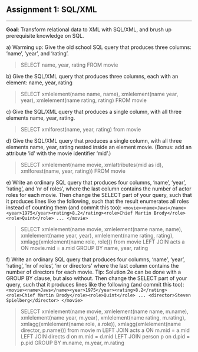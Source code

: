 ## Assignment 1: SQL/XML
____
**Goal**: Transform relational data to XML with SQL/XML, and brush up prerequisite knowledge on SQL.

a) Warming up: Give the old school SQL query that produces three columns: ‘name’, ‘year’, and ‘rating’.

> SELECT name, year, rating FROM movie

b) Give the SQL/XML query that produces three columns, each with an element: name, year, rating

> SELECT xmlelement(name name, name), xmlelement(name year, year), xmlelement(name rating, rating) FROM movie

c) Give the SQL/XML query that produces a single column, with all three elements name, year,
rating.

> SELECT xmlforest(name, year, rating) from movie

d) Give the SQL/XML query that produces a single column, with all three elements name, year,
rating nested inside an element movie. (Bonus: add an attribute ’id’ with the movie identifier
‘mid’.)

> SELECT xmlelement(name movie, xmlattributes(mid as id), xmlforest(name, year, rating)) FROM movie 

e) Write an ordinary SQL query that produces four columns, ‘name’, ‘year’, ‘rating’, and ’nr of roles’,
where the last column contains the number of actor roles for each movie. Then change the SELECT
part of your query, such that it produces lines like the following, such that the result enumerates all
roles instead of counting them (and commit this too):
`<movie><name>Jaws</name><year>1975</year><rating>8.2</rating><role>Chief Martin
Brody</role><role>Quint</role> ... </movie>`

> SELECT xmlelement(name movie, xmlelement(name name, name), xmlelement(name year, year), xmlelement(name rating, rating), xmlagg(xmlelement(name role, role))) from movie LEFT JOIN acts a ON movie.mid = a.mid GROUP BY name, year, rating

f) Write an ordinary SQL query that produces four columns, ‘name’, ‘year’, ‘rating’, ’nr of roles’,
’nr or directors’ where the last column contains the number of directors for each movie. Tip: Solution
2e can be done with a GROUP BY clause, but also without. Then change the SELECT part of your
query, such that it produces lines like the following (and commit this too):
`<movie><name>Jaws</name><year>1975</year><rating>8.2</rating><role>Chief Martin
Brody</role><role>Quint</role> ... <director>Steven Spielberg</director> </movie>`

> SELECT xmlelement(name movie, xmlelement(name name, m.name), xmlelement(name year, m.year), xmlelement(name rating, m.rating), xmlagg(xmlelement(name role, a.role)), xmlagg(xmlelement(name director, p.name)))
> from movie m
> LEFT JOIN acts a ON m.mid = a.mid
> LEFT JOIN directs d on m.mid = d.mid
> LEFT JOIN person p on d.pid = p.pid
> GROUP BY m.name, m.year, m.rating 
